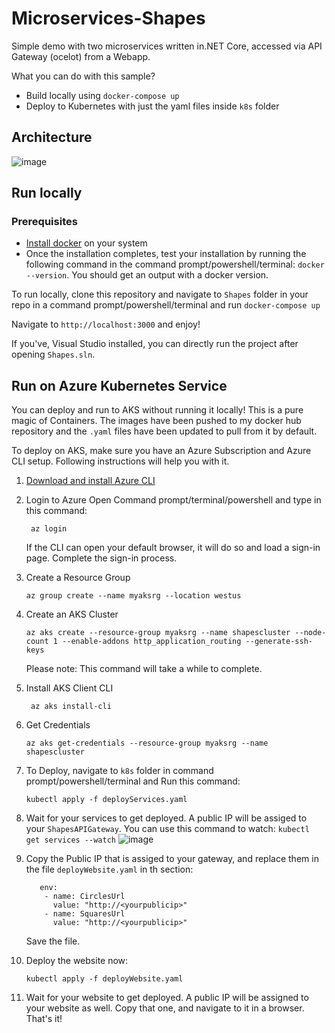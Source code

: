 # Microservices-Shapes

Simple demo with two microservices written in.NET Core, accessed via API Gateway (ocelot) from a Webapp.

What you can do with this sample?
 - Build locally using `docker-compose up`
 - Deploy to Kubernetes with just the yaml files inside `k8s` folder

## Architecture

![image](https://user-images.githubusercontent.com/3107766/46022275-ebcbde00-c0ff-11e8-8bbd-07265443b089.png)




## Run locally

### Prerequisites

- [Install docker](https://www.docker.com/products/docker-desktop) on your system
- Once the installation completes, test your installation by running the following command in the command prompt/powershell/terminal: `docker --version`. You should get an output with a docker version.

To run locally, clone this repository and navigate to `Shapes` folder in your repo in a command prompt/powershell/terminal and run `docker-compose up`

Navigate to `http://localhost:3000` and enjoy! 

If you've, Visual Studio installed, you can directly run the project after opening `Shapes.sln`.


## Run on Azure Kubernetes Service

You can deploy and run to AKS without running it locally! This is a pure magic of Containers. The images have been pushed to my docker hub repository and the `.yaml` files have been updated to pull from it by default. 

To deploy on AKS, make sure you have an Azure Subscription and Azure CLI setup. Following instructions will help you with it.

1. [Download and install Azure CLI](https://docs.microsoft.com/en-us/cli/azure/install-azure-cli-windows?view=azure-cli-latest)
2. Login to Azure
   Open Command prompt/terminal/powershell and type in this command:
   ```
    az login
   ```
   If the CLI can open your default browser, it will do so and load a sign-in page. Complete the sign-in process.
3. Create a Resource Group
    ```
    az group create --name myaksrg --location westus
    ```
4. Create an AKS Cluster
    ```
    az aks create --resource-group myaksrg --name shapescluster --node-count 1 --enable-addons http_application_routing --generate-ssh-keys
    ```
   Please note: This command will take a while to complete.
5. Install AKS Client CLI
   ```
    az aks install-cli
   ```
6. Get Credentials
    ```
    az aks get-credentials --resource-group myaksrg --name shapescluster
    ```
7. To Deploy, navigate to `k8s` folder in command prompt/powershell/terminal and Run this command:

    ```
    kubectl apply -f deployServices.yaml
    ```
8. Wait for your services to get deployed. A public IP will be assiged to your `ShapesAPIGateway`. You can use this command to watch: `kubectl get services --watch`
   ![image](https://user-images.githubusercontent.com/3107766/46074789-31db7d00-c1a6-11e8-80a4-3fb5ca20ec8d.png)
10. Copy the Public IP that is assiged to your gateway, and replace them in the file `deployWebsite.yaml` in th section:
    ```
       env:
        - name: CirclesUrl
          value: "http://<yourpublicip>"
        - name: SquaresUrl
          value: "http://<yourpublicip>"
    ```
    Save the file.
11. Deploy the website now:
    ```
    kubectl apply -f deployWebsite.yaml
    ```
12. Wait for your website to get deployed. A public IP will be assigned to your website as well. Copy that one, and navigate to it in a browser. That's it!

